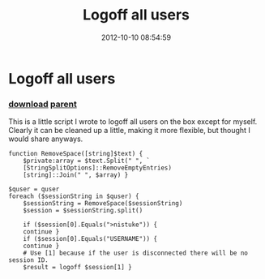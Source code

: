 ﻿---
pid:            3685
parent:         3684
children:       
poster:         roger
title:          Logoff all users
date:           2012-10-10 08:54:59
description:    This is a little script I wrote to logoff all users on the box except for myself. Clearly it can be cleaned up a little, making it more flexible, but thought I would share anyways. 
format:         posh
---

# Logoff all users

### [download](3685.ps1) [parent](3684.md) 

This is a little script I wrote to logoff all users on the box except for myself. Clearly it can be cleaned up a little, making it more flexible, but thought I would share anyways. 

```posh
function RemoveSpace([string]$text) {  
    $private:array = $text.Split(" ", `
    [StringSplitOptions]::RemoveEmptyEntries)
    [string]::Join(" ", $array) }

$quser = quser
foreach ($sessionString in $quser) {
    $sessionString = RemoveSpace($sessionString)
    $session = $sessionString.split()
    
    if ($session[0].Equals(">nistuke")) {
    continue }
    if ($session[0].Equals("USERNAME")) {
    continue }
    # Use [1] because if the user is disconnected there will be no session ID. 
    $result = logoff $session[1] }
```
